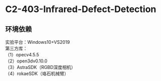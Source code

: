 # C2-403-Infrared-Defect-Detection

## 环境依赖
实验平台：Windows10+VS2019  
第三方库：  
（1）opecv4.5.5  
（2）open3dv0.10.0  
（3）AstraSDK（RGBD深度相机）  
（4）rokaeSDK（珞石机械臂）  

